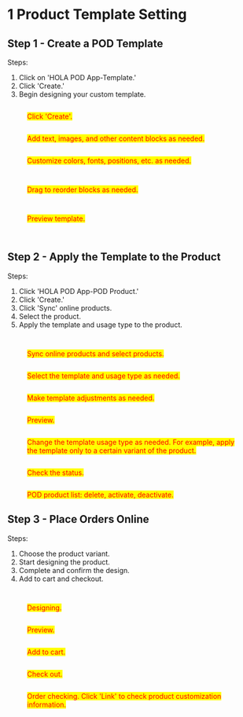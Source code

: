 # 1 Product Template Setting

## Step 1 - Create a POD Template

Steps:

1. Click on 'HOLA POD App-Template.'
2. Click 'Create.'
3. Begin designing your custom template.

<div>

<figure><img src="../.gitbook/assets/TinySnap-2023-10-15-15.09.03.png" alt=""><figcaption><p><mark style="color:red;background-color:yellow;">Click 'Create'.</mark></p></figcaption></figure>

 

<figure><img src="../.gitbook/assets/1.png" alt=""><figcaption><p><mark style="color:red;background-color:yellow;">Add text, images, and other content blocks as needed.</mark></p></figcaption></figure>

</div>

<div>

<figure><img src="../.gitbook/assets/2.png" alt=""><figcaption><p><mark style="color:red;background-color:yellow;">Customize colors, fonts, positions, etc. as needed.</mark></p></figcaption></figure>

 

<figure><img src="../.gitbook/assets/3.png" alt=""><figcaption></figcaption></figure>

</div>

<div>

<figure><img src="../.gitbook/assets/4.png" alt=""><figcaption><p><mark style="color:red;background-color:yellow;">Drag to reorder blocks as needed.</mark></p></figcaption></figure>

 

<figure><img src="../.gitbook/assets/5.png" alt=""><figcaption></figcaption></figure>

</div>

<div>

<figure><img src="../.gitbook/assets/6.png" alt=""><figcaption><p><mark style="color:red;background-color:yellow;">Preview template.</mark></p></figcaption></figure>

 

<figure><img src="../.gitbook/assets/8.png" alt=""><figcaption></figcaption></figure>

</div>

<figure><img src="../.gitbook/assets/TinySnap-2023-10-15-15.28.05.png" alt=""><figcaption></figcaption></figure>



## Step 2 - Apply the Template to the Product

Steps:

1. Click 'HOLA POD App-POD Product.'
2. Click 'Create.'
3. Click 'Sync' online products.
4. Select the product.
5. Apply the template and usage type to the product.

<div>

<figure><img src="../.gitbook/assets/TinySnap-2023-10-15-14.59.59.png" alt=""><figcaption></figcaption></figure>

 

<figure><img src="../.gitbook/assets/TinySnap-2023-10-15-15.05.08.png" alt=""><figcaption><p><mark style="color:red;background-color:yellow;">Sync online products and select products.</mark></p></figcaption></figure>

</div>

<figure><img src="../.gitbook/assets/TinySnap-2023-10-15-15.32.23.png" alt=""><figcaption><p><mark style="color:red;background-color:yellow;">Select the template and usage type as needed.</mark></p></figcaption></figure>

<figure><img src="../.gitbook/assets/7.png" alt=""><figcaption><p><mark style="color:red;background-color:yellow;">Make template adjustments as needed.</mark></p></figcaption></figure>

<figure><img src="../.gitbook/assets/8.png" alt=""><figcaption><p><mark style="color:red;background-color:yellow;">Preview.</mark></p></figcaption></figure>

<figure><img src="../.gitbook/assets/TinySnap-2023-10-15-15.49.06.png" alt=""><figcaption><p><mark style="color:red;background-color:yellow;">Change the template usage type as needed. For example, apply the template only to a certain variant of the product.</mark></p></figcaption></figure>

<figure><img src="../.gitbook/assets/TinySnap-2023-10-15-15.51.57.png" alt=""><figcaption><p><mark style="color:red;background-color:yellow;">Check the status.</mark></p></figcaption></figure>

<figure><img src="../.gitbook/assets/9.png" alt=""><figcaption><p><mark style="color:red;background-color:yellow;">POD product list: delete, activate, deactivate.</mark></p></figcaption></figure>



## Step 3 - Place Orders Online

Steps:

1. Choose the product variant.
2. Start designing the product.
3. Complete and confirm the design.
4. Add to cart and checkout.

<figure><img src="../.gitbook/assets/TinySnap-2023-10-15-16.01.19.png" alt=""><figcaption></figcaption></figure>

<figure><img src="../.gitbook/assets/10.png" alt=""><figcaption><p><mark style="color:red;background-color:yellow;">Designing.</mark></p></figcaption></figure>

<figure><img src="../.gitbook/assets/11.png" alt=""><figcaption><p><mark style="color:red;background-color:yellow;">Preview.</mark></p></figcaption></figure>

<div>

<figure><img src="../.gitbook/assets/12.png" alt=""><figcaption><p><mark style="color:red;background-color:yellow;">Add to cart.</mark></p></figcaption></figure>

 

<figure><img src="../.gitbook/assets/13.png" alt=""><figcaption><p><mark style="color:red;background-color:yellow;">Check out.</mark></p></figcaption></figure>

</div>



<figure><img src="../.gitbook/assets/14.png" alt=""><figcaption><p><mark style="color:red;background-color:yellow;">Order checking. Click 'Link' to check product customization information.</mark></p></figcaption></figure>

<div>

<figure><img src="../.gitbook/assets/15.png" alt=""><figcaption></figcaption></figure>

 

<figure><img src="../.gitbook/assets/16.png" alt=""><figcaption></figcaption></figure>

 

<figure><img src="../.gitbook/assets/17.png" alt=""><figcaption></figcaption></figure>

</div>



